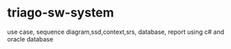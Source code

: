 # triago-sw-system
use case, sequence diagram,ssd,context,srs, database, report using c# and oracle database
